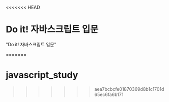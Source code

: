 <<<<<<< HEAD
# Do it! 자바스크립트 입문
"Do it! 자바스크립트 입문"

=======
# javascript_study
>>>>>>> aea7bcbcfe01870369d8b1c1701d65ec6fa6b171

